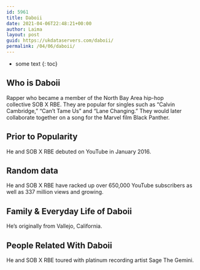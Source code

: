 ```yaml
---
id: 5961
title: Daboii
date: 2021-04-06T22:48:21+00:00
author: Laima
layout: post
guid: https://ukdataservers.com/daboii/
permalink: /04/06/daboii/
---
```


* some text
{: toc}


## Who is Daboii
                  
                  
                  
Rapper who became a member of the North Bay Area hip-hop collective SOB X RBE. They are popular for singles such as &#8220;Calvin Cambridge,&#8221; &#8220;Can&#8217;t Tame Us&#8221; and &#8220;Lane Changing.&#8221; They would later collaborate together on a song for the Marvel film Black Panther.
                  
              
            
              
            
                
                
                
## Prior to Popularity
                  
                  
                  
He and SOB X RBE debuted on YouTube in January 2016. 
                  
              
            
              
            
                
                
                
## Random data
                  
                  
                  
He and SOB X RBE have racked up over 650,000 YouTube subscribers as well as 337 million views and growing.
                  
              
            
              
            
                
                
                
## Family & Everyday Life of Daboii
                  
                  
                  
He&#8217;s originally from Vallejo, California.
                  
              
            
              
            
                
                
                
## People Related With Daboii
                  
                  
                  
He and SOB X RBE toured with platinum recording artist Sage The Gemini.
                  
              
            
              
            
                
              
            
              
              
            
            
              
            
          
          
          